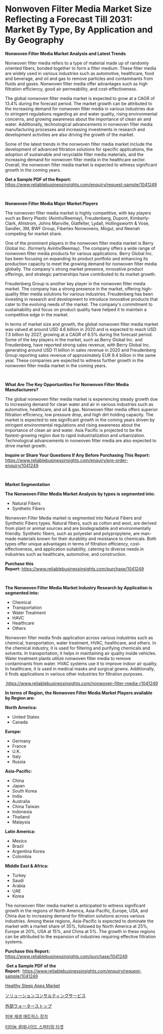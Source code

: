 <p><h1>Nonwoven Filter Media Market Size Reflecting a Forecast Till 2031: Market By Type, By Application and By Geography</h1></p><p><strong>Nonwoven Filter Media Market Analysis and Latest Trends</strong></p>
<p><p>Nonwoven filter media refers to a type of material made up of randomly oriented fibers, bonded together to form a filter medium. These filter media are widely used in various industries such as automotive, healthcare, food and beverage, and oil and gas to remove particles and contaminants from fluids and gases. Nonwoven filter media offer advantages such as high filtration efficiency, good air permeability, and cost-effectiveness.</p><p>The global nonwoven filter media market is expected to grow at a CAGR of 13.4% during the forecast period. The market growth can be attributed to the increasing demand for nonwoven filter media in various industries due to stringent regulations regarding air and water quality, rising environmental concerns, and growing awareness about the importance of clean air and water. Additionally, technological advancements in nonwoven filter media manufacturing processes and increasing investments in research and development activities are also driving the growth of the market.</p><p>Some of the latest trends in the nonwoven filter media market include the development of advanced filtration solutions for specific applications, the adoption of sustainable and recyclable filter media materials, and the increasing demand for nonwoven filter media in the healthcare sector. Overall, the nonwoven filter media market is expected to witness significant growth in the coming years.</p></p>
<p><strong>Get a Sample PDF of the Report:&nbsp;</strong> <a href="https://www.reliablebusinessinsights.com/enquiry/request-sample/1041249">https://www.reliablebusinessinsights.com/enquiry/request-sample/1041249</a></p>
<p>&nbsp;</p>
<p><strong>Nonwoven Filter Media Major Market Players</strong></p>
<p><p>The nonwoven filter media market is highly competitive, with key players such as Berry Plastic (Avintiv/Reemay), Freudenberg, Dupont, Kimberly-Clark, Ahlstrom, Johns Manville, Glatfelter, Lydall, Hollingsworth & Vose, Sandler, 3M, BWF Group, Fibertex Nonwovens, Mogul, and Neenah competing for market share.</p><p>One of the prominent players in the nonwoven filter media market is Berry Global Inc. (formerly Avintiv/Reemay). The company offers a wide range of nonwoven filter media products for various applications. Berry Global Inc. has been focusing on expanding its product portfolio and enhancing its production capacity to meet the growing demand for nonwoven filter media globally. The company's strong market presence, innovative product offerings, and strategic partnerships have contributed to its market growth.</p><p>Freudenberg Group is another key player in the nonwoven filter media market. The company has a strong presence in the market, offering high-quality filter media solutions for various industries. Freudenberg has been investing in research and development to introduce innovative products that cater to the evolving needs of the market. The company's commitment to sustainability and focus on product quality have helped it to maintain a competitive edge in the market.</p><p>In terms of market size and growth, the global nonwoven filter media market was valued at around USD 4.6 billion in 2020 and is expected to reach USD 7.3 billion by 2027, growing at a CAGR of 6.5% during the forecast period. Some of the key players in the market, such as Berry Global Inc. and Freudenberg, have reported strong sales revenue, with Berry Global Inc. generating around USD 11 billion in sales revenue in 2020 and Freudenberg Group reporting sales revenue of approximately EUR 9.4 billion in the same year. These companies are expected to witness further growth in the nonwoven filter media market in the coming years.</p></p>
<p>&nbsp;</p>
<p><strong>What Are The Key Opportunities For Nonwoven Filter Media Manufacturers?</strong></p>
<p><p>The global nonwoven filter media market is experiencing steady growth due to increasing demand for clean water and air in various industries such as automotive, healthcare, and oil & gas. Nonwoven filter media offers superior filtration efficiency, low pressure drop, and high dirt holding capacity. The market is expected to see significant growth in the coming years driven by stringent environmental regulations and rising awareness about the importance of clean air and water. Asia Pacific is projected to be the fastest-growing region due to rapid industrialization and urbanization. Technological advancements in nonwoven filter media are also expected to drive market growth.</p></p>
<p><strong>Inquire or Share Your Questions If Any Before Purchasing This Report:</strong> <a href="https://www.reliablebusinessinsights.com/enquiry/pre-order-enquiry/1041249">https://www.reliablebusinessinsights.com/enquiry/pre-order-enquiry/1041249</a></p>
<p>&nbsp;</p>
<p><strong>Market Segmentation</strong></p>
<p><strong>The Nonwoven Filter Media Market Analysis by types is segmented into:</strong></p>
<p><ul><li>Natural Fibers</li><li>Synthetic Fibers</li></ul></p>
<p><p>Nonwoven Filter Media market is segmented into Natural Fibers and Synthetic Fibers types. Natural fibers, such as cotton and wool, are derived from plant or animal sources and are biodegradable and environmentally friendly. Synthetic fibers, such as polyester and polypropylene, are man-made materials known for their durability and resistance to chemicals. Both types offer unique advantages in terms of filtration efficiency, cost-effectiveness, and application suitability, catering to diverse needs in industries such as healthcare, automotive, and construction.</p></p>
<p><strong>Purchase this Report:&nbsp;</strong><a href="https://www.reliablebusinessinsights.com/purchase/1041249">https://www.reliablebusinessinsights.com/purchase/1041249</a></p>
<p>&nbsp;</p>
<p><strong>The Nonwoven Filter Media Market Industry Research by Application is segmented into:</strong></p>
<p><ul><li>Chemical</li><li>Transportation</li><li>Water Treatment</li><li>HAVC</li><li>Healthcare</li><li>Others</li></ul></p>
<p><p>Nonwoven filter media finds application across various industries such as chemical, transportation, water treatment, HVAC, healthcare, and others. In the chemical industry, it is used for filtering and purifying chemicals and solvents. In transportation, it helps in maintaining air quality inside vehicles. Water treatment plants utilize nonwoven filter media to remove contaminants from water. HVAC systems use it to improve indoor air quality. In healthcare, it is used in medical masks and surgical gowns. Additionally, it finds applications in various other industries for filtration purposes.</p></p>
<p><a href="https://www.reliablebusinessinsights.com/nonwoven-filter-media-r1041249">&nbsp;https://www.reliablebusinessinsights.com/nonwoven-filter-media-r1041249</a></p>
<p><strong>In terms of Region, the Nonwoven Filter Media Market Players available by Region are:</strong></p>
<p>
    <p> <strong> North America: </strong>
        <ul>
            <li>United States</li>
            <li>Canada</li>
        </ul>
        </p> 
    <p> <strong> Europe: </strong>
        <ul>
            <li>Germany</li>
            <li>France</li>
            <li>U.K.</li>
            <li>Italy</li>
            <li>Russia</li>
        </ul>
        </p> 
    <p> <strong> Asia-Pacific: </strong>
        <ul>
            <li>China</li>
            <li>Japan</li>
            <li>South Korea</li>
            <li>India</li>
            <li>Australia</li>
            <li>China Taiwan</li>
            <li>Indonesia</li>
            <li>Thailand</li>
            <li>Malaysia</li>
        </ul>
        </p> 
    <p> <strong> Latin America: </strong>
        <ul>
            <li>Mexico</li>
            <li>Brazil</li>
            <li>Argentina Korea</li>
            <li>Colombia</li>
        </ul>
        </p> 
    <p> <strong> Middle East & Africa: </strong>
        <ul>
            <li>Turkey</li>
            <li>Saudi</li>
            <li>Arabia</li>
            <li>UAE</li>
            <li>Korea</li>
        </ul>
    </p>
    </p>
<p><p>The nonwoven filter media market is anticipated to witness significant growth in the regions of North America, Asia-Pacific, Europe, USA, and China due to increasing demand for filtration solutions across various industries. Among these regions, Asia-Pacific is expected to dominate the market with a market share of 35%, followed by North America at 25%, Europe at 20%, USA at 15%, and China at 5%. The growth in these regions can be attributed to the expansion of industries requiring effective filtration systems.</p></p>
<p><strong>Purchase this Report: </strong><a href="https://www.reliablebusinessinsights.com/purchase/1041249">https://www.reliablebusinessinsights.com/purchase/1041249</a></p>
<p>&nbsp;<strong>Get a Sample PDF of the Report:&nbsp;&nbsp;</strong><a href="https://www.reliablebusinessinsights.com/enquiry/request-sample/1041249">https://www.reliablebusinessinsights.com/enquiry/request-sample/1041249</a></p>
<p><strong></strong></p>
<p><p><a href="https://github.com/joannesouthgate/Market-Research-Report-List-4/blob/main/healthy-sleep-apps-market.md">Healthy Sleep Apps Market</a></p><p><a href="https://medium.com/@annchovey2023/%E5%B8%82%E5%A0%B4%E8%AA%BF%E6%9F%BB%E3%82%BD%E3%83%AA%E3%83%A5%E3%83%BC%E3%82%B7%E3%83%A7%E3%83%B3%E3%82%B3%E3%83%B3%E3%82%B5%E3%83%AB%E3%83%86%E3%82%A3%E3%83%B3%E3%82%B0%E3%82%B5%E3%83%BC%E3%83%93%E3%82%B9%E5%B8%82%E5%A0%B4-%E3%82%B0%E3%83%AD%E3%83%BC%E3%83%90%E3%83%AB%E7%94%A3%E6%A5%AD%E3%81%AE%E5%B1%95%E6%9C%9B%E3%81%8A%E3%82%88%E3%81%B3%E4%BA%88%E6%B8%AC-2024%E5%B9%B4%E3%81%8B%E3%82%892031%E5%B9%B4-%E3%82%92%E5%88%86%E6%9E%90%E3%81%97%E3%81%BE%E3%81%99-85d754ec2240">ソリューションコンサルティングサービス</a></p><p><a href="https://medium.com/@idellamante2023/%E5%A4%96%E9%83%A8%E6%B0%B4%E3%82%B9%E3%83%88%E3%83%83%E3%83%97%E5%B8%82%E5%A0%B4%E3%81%AE%E6%8C%87%E6%A8%99%E3%82%92%E8%A7%A3%E8%AA%AD%E3%81%99%E3%82%8B-%E5%B8%82%E5%A0%B4%E3%82%B7%E3%82%A7%E3%82%A2-%E3%83%88%E3%83%AC%E3%83%B3%E3%83%89-%E6%88%90%E9%95%B7%E3%83%91%E3%82%BF%E3%83%BC%E3%83%B3-448449646799">外部ウォーターストップ</a></p><p><a href="https://medium.com/@frankfurter67567/%ED%94%BC%EB%B6%80-%EC%9E%AC%EC%83%9D-%EB%A7%A4%ED%8A%B8%EB%A6%AD%EC%8A%A4-%EC%9E%A5%EC%B9%98-%EC%8B%9C%EC%9E%A5-%EB%B3%B4%EA%B3%A0%EC%84%9C%EB%8A%94%EC%9D%B4-%EC%8B%9C%EC%9E%A5%EC%9D%98-%EC%B5%9C%EC%8B%A0-%EB%8F%99%ED%96%A5%EA%B3%BC-%EC%84%B1%EC%9E%A5-%EA%B8%B0%ED%9A%8C%EB%A5%BC-%EB%B0%9D%ED%98%80%EC%A4%8D%EB%8B%88%EB%8B%A4-11888dceab3f">피부 재생 매트릭스 장치</a></p><p><a href="https://medium.com/@matthiasdkins856/%ED%8B%B0%ED%83%80%EB%8A%84-%EC%85%80%EB%A0%88%EB%82%98%EC%9D%B4%EB%93%9C-%EC%8A%A4%ED%8D%BC%ED%84%B0%EB%A7%81-%ED%83%80%EA%B2%9F-%EC%8B%9C%EC%9E%A5-%EC%A1%B0%EC%82%AC-%EB%B3%B4%EA%B3%A0%EC%84%9C-%EA%B7%B8-%EC%97%AD%EC%82%AC-%EB%B0%8F-2024%EB%85%84%EB%B6%80%ED%84%B0-2031%EB%85%84%EA%B9%8C%EC%A7%80%EC%9D%98-%EC%98%88%EC%B8%A1-81fdffcba912">티타늄 셀레나이드 스퍼터링 타겟</a></p></p>